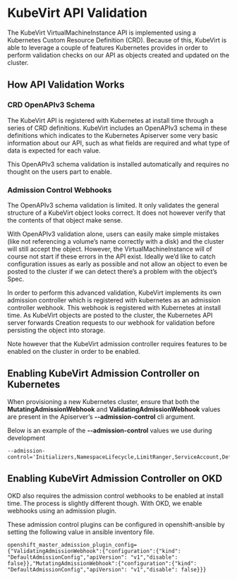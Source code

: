 KubeVirt API Validation
=======================

The KubeVirt VirtualMachineInstance API is implemented using a
Kubernetes Custom Resource Definition (CRD). Because of this, KubeVirt
is able to leverage a couple of features Kubernetes provides in order to
perform validation checks on our API as objects created and updated on
the cluster.

How API Validation Works
------------------------

### CRD OpenAPIv3 Schema

The KubeVirt API is registered with Kubernetes at install time through a
series of CRD definitions. KubeVirt includes an OpenAPIv3 schema in
these definitions which indicates to the Kubernetes Apiserver some very
basic information about our API, such as what fields are required and
what type of data is expected for each value.

This OpenAPIv3 schema validation is installed automatically and requires
no thought on the users part to enable.

### Admission Control Webhooks

The OpenAPIv3 schema validation is limited. It only validates the
general structure of a KubeVirt object looks correct. It does not
however verify that the contents of that object make sense.

With OpenAPIv3 validation alone, users can easily make simple mistakes
(like not referencing a volume’s name correctly with a disk) and the
cluster will still accept the object. However, the
VirtualMachineInstance will of course not start if these errors in the
API exist. Ideally we’d like to catch configuration issues as early as
possible and not allow an object to even be posted to the cluster if we
can detect there’s a problem with the object’s Spec.

In order to perform this advanced validation, KubeVirt implements its
own admission controller which is registered with kubernetes as an
admission controller webhook. This webhook is registered with Kubernetes
at install time. As KubeVirt objects are posted to the cluster, the
Kubernetes API server forwards Creation requests to our webhook for
validation before persisting the object into storage.

Note however that the KubeVirt admission controller requires features to
be enabled on the cluster in order to be enabled.

Enabling KubeVirt Admission Controller on Kubernetes
----------------------------------------------------

When provisioning a new Kubernetes cluster, ensure that both the
**MutatingAdmissionWebhook** and **ValidatingAdmissionWebhook** values
are present in the Apiserver’s **--admission-control** cli argument.

Below is an example of the **--admission-control** values we use during
development

```
--admission-control='Initializers,NamespaceLifecycle,LimitRanger,ServiceAccount,DefaultStorageClass,DefaultTolerationSeconds,NodeRestriction,MutatingAdmissionWebhook,ValidatingAdmissionWebhook,ResourceQuota'
```

Enabling KubeVirt Admission Controller on OKD
---------------------------------------------

OKD also requires the admission control webhooks to be enabled at
install time. The process is slightly different though. With OKD, we
enable webhooks using an admission plugin.

These admission control plugins can be configured in openshift-ansible
by setting the following value in ansible inventory file.

```
openshift_master_admission_plugin_config={"ValidatingAdmissionWebhook":{"configuration":{"kind": "DefaultAdmissionConfig","apiVersion": "v1","disable": false}},"MutatingAdmissionWebhook":{"configuration":{"kind": "DefaultAdmissionConfig","apiVersion": "v1","disable": false}}}
```
